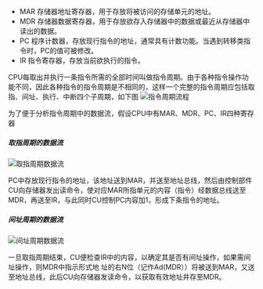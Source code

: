 - MAR 存储器地址寄存器，用于存放将被访问的存储单元的地址。
- MDR 存储器数据寄存器，用于存放欲存入存储器中的数据或最近从存储器中读出的数据。
- PC 程序计数器，存放现行指令的地址，通常具有计数功能。当遇到转移类指令时，PC的值可被修改。
- IR 指令寄存器，存放当前欲执行的指令。

CPU每取出并执行一条指令所需的全部时间叫做指令周期。由于各种指令操作功能不同，因此各种指令的指令周期是不相同的，这样一个完整的指令周期应包括取指、间址、执行、中断四个子周期，如下图
![指令周期流程](https://github.com/x627234313/py/blob/master/CPU/%E6%8C%87%E4%BB%A4%E5%91%A8%E6%9C%9F%E6%B5%81%E7%A8%8B.png)

为了便于分析指令周期中的数据流，假设CPU中有MAR、MDR、PC、IR四种寄存器

##### 取指周期的数据流
![取指周期数据流](https://github.com/x627234313/py/blob/master/CPU/%E5%8F%96%E6%8C%87%E5%91%A8%E6%9C%9F%E6%95%B0%E6%8D%AE%E6%B5%81.png)

PC中存放现行指令的地址，该地址送到MAR，并送至地址总线，然后由控制部件CU向存储器发出读命令，使对应MAR所指单元的内容（指令）经数据总线送至MDR，再送至IR，与此同时CU控制PC内容加1，形成下条指令的地址。

##### 间址周期的数据流
![间址周期数据流](https://github.com/x627234313/py/blob/master/CPU/%E9%97%B4%E5%9D%80%E5%91%A8%E6%9C%9F%E6%95%B0%E6%8D%AE%E6%B5%81.png)

一旦取指周期结束，CU便检查IR中的内容，以确定其是否有间址操作，如果需间址操作，则MDR中指示形式地 址的右N位（记作Ad(MDR））将被送到MAR，又送至地址总线，此后CU向存储器发读命令，以获取有效地址井存至MDR。
